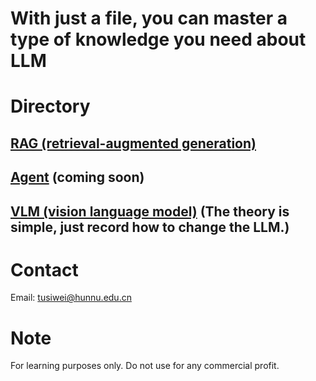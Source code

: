 # With just a file, you can master a type of knowledge you need about LLM

# Directory
## [RAG (retrieval-augmented generation)](https://github.com/TuuSiwei/A-file-A-knowledge/blob/main/RAG.pdf)
## [Agent](https://github.com/TuuSiwei/A-file-A-knowledge/blob/main/Agent.pdf) (coming soon)
## [VLM (vision language model)](https://github.com/TuuSiwei/A-file-A-knowledge/blob/main/VLM.pdf) (The theory is simple, just record how to change the LLM.)

# Contact
Email: tusiwei@hunnu.edu.cn
# Note
For learning purposes only. Do not use for any commercial profit.
